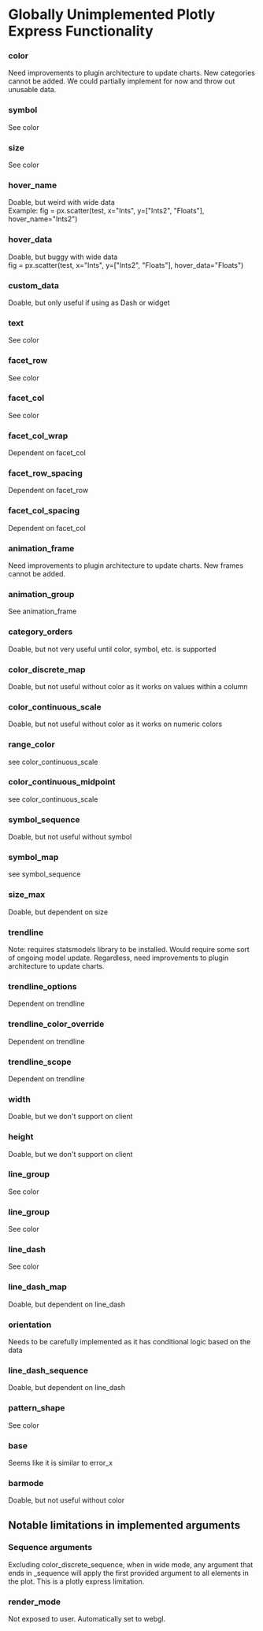 # Globally Unimplemented Plotly Express Functionality
### color
Need improvements to plugin architecture to update charts.
New categories cannot be added.
We could partially implement for now and throw out unusable data.

### symbol
See color

### size
See color

### hover_name
Doable, but weird with wide data  
Example:
fig = px.scatter(test, x="Ints", y=["Ints2", "Floats"], hover_name="Ints2")

### hover_data
Doable, but buggy with wide data  
fig = px.scatter(test, x="Ints", y=["Ints2", "Floats"], hover_data="Floats")

### custom_data
Doable, but only useful if using as Dash or widget

### text
See color

### facet_row
See color

### facet_col
See color

### facet_col_wrap
Dependent on facet_col

### facet_row_spacing
Dependent on facet_row

### facet_col_spacing
Dependent on facet_col

### animation_frame
Need improvements to plugin architecture to update charts.
New frames cannot be added.

### animation_group
See animation_frame

### category_orders
Doable, but not very useful until color, symbol, etc. is supported

### color_discrete_map
Doable, but not useful without color as it works on values within a column

### color_continuous_scale
Doable, but not useful without color as it works on numeric colors

### range_color
see color_continuous_scale

### color_continuous_midpoint
see color_continuous_scale

### symbol_sequence
Doable, but not useful without symbol

### symbol_map
see symbol_sequence

### size_max
Doable, but dependent on size

### trendline
Note: requires statsmodels library to be installed. 
Would require some sort of ongoing model update.
Regardless, need improvements to plugin architecture to update charts.

### trendline_options
Dependent on trendline

### trendline_color_override
Dependent on trendline

### trendline_scope
Dependent on trendline

### width
Doable, but we don't support on client

### height
Doable, but we don't support on client

### line_group
See color

### line_group
See color

### line_dash
See color

### line_dash_map
Doable, but dependent on line_dash

### orientation
Needs to be carefully implemented as it has conditional logic based on the data

### line_dash_sequence
Doable, but dependent on line_dash

### pattern_shape
See color

### base
Seems like it is similar to error_x

### barmode
Doable, but not useful without color

## Notable limitations in implemented arguments

### Sequence arguments
Excluding color_discrete_sequence, when in wide mode, any argument that ends in _sequence will apply the first provided 
argument to all elements in the plot. This is a plotly express limitation.

### render_mode
Not exposed to user. Automatically set to webgl.